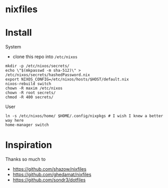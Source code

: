 # nixfiles

# Install

System

- clone this repo into `/etc/nixos`

```
mkdir -p /etc/nixos/secrets/
echo \"$(mkpasswd -m sha-512)\" > /etc/nixos/secrets/hashedPassword.nix
export NIXOS_CONFIG=/etc/nixos/hosts/$HOST/default.nix
nixos-rebuild switch
chown -R maxim /etc/nixos
chown -R root secrets/
chmod -R 400 secrets/
```

User

```
ln -s /etc/nixos/home/ $HOME/.config/nixpkgs # I wish I knew a better way here
home-manager switch
```

# Inspiration

Thanks so much to
- https://github.com/shazow/nixfiles
- https://github.com/ghedamat/nixfiles
- https://github.com/sondr3/dotfiles
